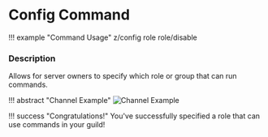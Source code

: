 # Config Command

!!! example "Command Usage"
    z/config role role/disable

### Description

Allows for server owners to specify which role or group that can run commands.

!!! abstract "Channel Example"
    ![Channel Example](http://i.imjake.me/files/0b18p.png)

!!! success "Congratulations!"
    You've successfully specified a role that can use commands in your guild!
